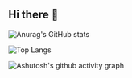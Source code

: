 ## Hi there 👋

<!--
**windy664/windy664** is a ✨ _special_ ✨ repository because its `README.md` (this file) appears on your GitHub profile.

Here are some ideas to get you started:

- 🔭 I’m currently working on ...
- 🌱 I’m currently learning ...
- 👯 I’m looking to collaborate on ...
- 🤔 I’m looking for help with ...
- 💬 Ask me about ...
- 📫 How to reach me: ...
- 😄 Pronouns: ...
- ⚡ Fun fact: ...
-->
![Anurag's GitHub stats](https://github-readme-stats.vercel.app/api?username=windy664)

![Top Langs](https://github-readme-stats.vercel.app/api/top-langs/?username=windy664)

![Ashutosh's github activity graph](https://github-readme-activity-graph.vercel.app/graph?username=windy664)
